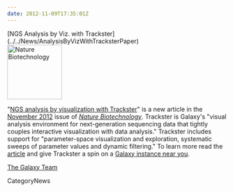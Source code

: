 ```yaml
---
date: 2012-11-09T17:35:01Z
---
```

<div class='newsItemHeader'>[NGS Analysis by Viz. with Trackster](../../News/AnalysisByVizWithTracksterPaper)</div>

<div class='right'><a href='http://bit.ly/VMUz7p'><img src='/Images/NewsGraphics/NatBiotechCover201211.gif' alt='Nature Biotechnology' height="125" /></a></div>

"[NGS analysis by visualization with Trackster](http://bit.ly/VMUz7p)" is a new article in the [November 2012](http://www.nature.com/nbt/journal/v30/n11/index.html) issue of *[Nature Biotechnology](http://www.nature.com/nbt/index.html)*.  Trackster is Galaxy's "visual analysis environment for next-generation sequencing data that tightly couples interactive visualization with data analysis."  Trackster includes support for "parameter-space visualization and exploration, systematic sweeps of parameter values and dynamic filtering."  To learn more read the [article](http://bit.ly/VMUz7p) and give Trackster a spin on a [Galaxy instance near you](../../PublicGalaxyServers).

[The Galaxy Team](../../GalaxyTeam)


CategoryNews
